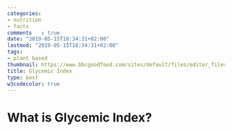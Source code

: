 ```yaml
---
categories:
- nutrition
- facts
comments   : true
date: "2019-05-15T18:34:31+02:00"
lastmod: "2019-05-15T18:34:31+02:00"
tags:
- plant based
thumbnail: https://www.bbcgoodfood.com/sites/default/files/editor_files/2017/11/plant-based-diet-guide-main-image-700-350.jpg
title: Glycemic Index
type: post
w3codecolor: true
---
```


# What is Glycemic Index?
